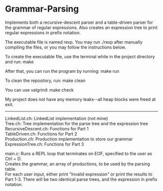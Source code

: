 # Grammar-Parsing
Implements both a recursive-descent parser and a table-driven parser for the grammar of regular expressions. Also creates an expression tree to print regular expressions in prefix notation.

The executable file is named rexp. You may run ./rexp after manually compiling the files, or you may follow the instructions below.

To create the executable file, use the terminal while in the project directory and run:
	make

After that, you can run the program by running:
	make run

To clean the repository, run:
	make clean

You can use valgrind:
	make check

My project does not have any memory leaks--all heap blocks were freed at exit.

**************************************
LinkedList.ch: LinkedList implementation (not mine)  
Tree.ch: Tree implementation for the parse tree and the expression tree  
RecursiveDescent.ch: Functions for Part 1  
TableDriven.ch: Functions for Part 2  
Production.ch: Production implementation to store our grammar  
ExpressionTree.ch: Functions for Part 3  

main.c: Runs a REPL loop that terminates on EOF, specified to the user as Ctrl + D.  
	Creates the grammar, an array of productions, to be used by the parsing table.  
	For each user input, either print "Invalid expression" or print the results to Part 1-3. There will be two identical parse trees, and the expression in prefix notation.
